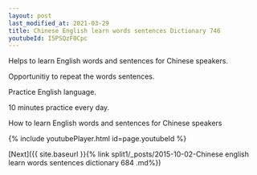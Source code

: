 ```yaml
---
layout: post
last_modified_at: 2021-03-29
title: Chinese English learn words sentences Dictionary 746 
youtubeId: I5PSQzF0Cpc
---
```

 
 
Helps to learn English words and sentences for Chinese speakers.

Opportunitiy to repeat the words sentences. 

Practice English language. 
 
10 minutes practice every day. 
 
How to learn English words and sentences for Chinese speakers 
 
{% include youtubePlayer.html id=page.youtubeId %}
 
 
[Next]({{ site.baseurl }}{% link  split1/_posts/2015-10-02-Chinese english learn words sentences dictionary 684 .md%})
 
